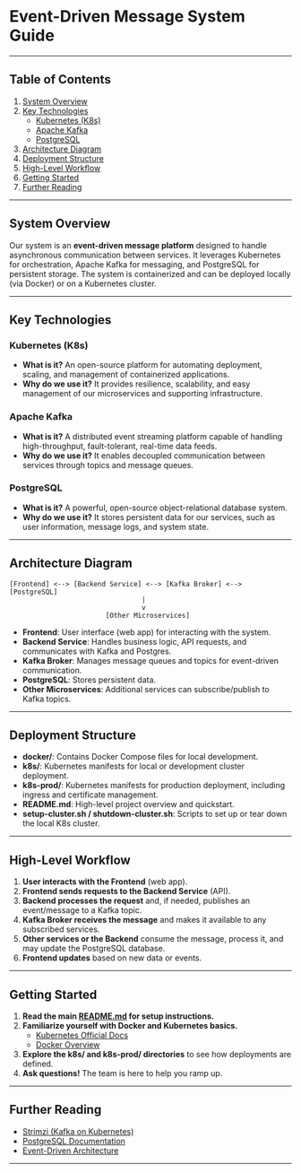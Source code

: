 # Event-Driven Message System Guide

---

## Table of Contents

1. [System Overview](#system-overview)
2. [Key Technologies](#key-technologies)
   - [Kubernetes (K8s)](#kubernetes-k8s)
   - [Apache Kafka](#apache-kafka)
   - [PostgreSQL](#postgresql)
3. [Architecture Diagram](#architecture-diagram)
4. [Deployment Structure](#deployment-structure)
5. [High-Level Workflow](#high-level-workflow)
6. [Getting Started](#getting-started)
7. [Further Reading](#further-reading)

---

## System Overview

Our system is an **event-driven message platform** designed to handle asynchronous communication between services. It leverages Kubernetes for orchestration, Apache Kafka for messaging, and PostgreSQL for persistent storage. The system is containerized and can be deployed locally (via Docker) or on a Kubernetes cluster.

---

## Key Technologies

### Kubernetes (K8s)

- **What is it?** An open-source platform for automating deployment, scaling, and management of containerized applications.
- **Why do we use it?** It provides resilience, scalability, and easy management of our microservices and supporting infrastructure.

### Apache Kafka

- **What is it?** A distributed event streaming platform capable of handling high-throughput, fault-tolerant, real-time data feeds.
- **Why do we use it?** It enables decoupled communication between services through topics and message queues.

### PostgreSQL

- **What is it?** A powerful, open-source object-relational database system.
- **Why do we use it?** It stores persistent data for our services, such as user information, message logs, and system state.

---

## Architecture Diagram

```
[Frontend] <--> [Backend Service] <--> [Kafka Broker] <--> [PostgreSQL]
                                 |
                                 v
                        [Other Microservices]
```

- **Frontend**: User interface (web app) for interacting with the system.
- **Backend Service**: Handles business logic, API requests, and communicates with Kafka and Postgres.
- **Kafka Broker**: Manages message queues and topics for event-driven communication.
- **PostgreSQL**: Stores persistent data.
- **Other Microservices**: Additional services can subscribe/publish to Kafka topics.

---

## Deployment Structure

- **docker/**: Contains Docker Compose files for local development.
- **k8s/**: Kubernetes manifests for local or development cluster deployment.
- **k8s-prod/**: Kubernetes manifests for production deployment, including ingress and certificate management.
- **README.md**: High-level project overview and quickstart.
- **setup-cluster.sh / shutdown-cluster.sh**: Scripts to set up or tear down the local K8s cluster.

---

## High-Level Workflow

1. **User interacts with the Frontend** (web app).
2. **Frontend sends requests to the Backend Service** (API).
3. **Backend processes the request** and, if needed, publishes an event/message to a Kafka topic.
4. **Kafka Broker receives the message** and makes it available to any subscribed services.
5. **Other services or the Backend** consume the message, process it, and may update the PostgreSQL database.
6. **Frontend updates** based on new data or events.

---

## Getting Started

1. **Read the main [README.md](../README.md) for setup instructions.**
2. **Familiarize yourself with Docker and Kubernetes basics.**
   - [Kubernetes Official Docs](https://kubernetes.io/docs/home/)
   - [Docker Overview](https://docs.docker.com/get-started/overview/)
3. **Explore the k8s/ and k8s-prod/ directories** to see how deployments are defined.
4. **Ask questions!** The team is here to help you ramp up.

---

## Further Reading

- [Strimzi (Kafka on Kubernetes)](https://strimzi.io/)
- [PostgreSQL Documentation](https://www.postgresql.org/docs/)
- [Event-Driven Architecture](https://martinfowler.com/articles/201701-event-driven.html)

---
